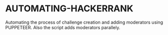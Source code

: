 # AUTOMATING-HACKERRANK
Automating the process of challenge creation and adding moderators using PUPPETEER. Also the script adds moderators parallely.
